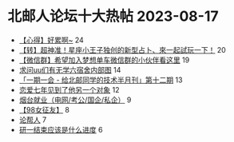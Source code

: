 # 北邮人论坛十大热帖 2023-08-17

- [【心得】好累啊~](https://bbs.byr.cn/article/Entrepreneurship/30141) 24
- [【转】超神准！星座小王子独创的新型占卜、來一起試玩一下！](https://bbs.byr.cn/article/Constellations/326533) 20
- [【微信群】希望加入梦想单车微信群的小伙伴看这里](https://bbs.byr.cn/article/Cycling/174113) 19
- [求问uu们有无学六宿舍内部图](https://bbs.byr.cn/article/Picture/3347677) 14
- [「一期一会 - 给北邮同学的技术半月刊」第十二期](https://bbs.byr.cn/article/Innovation/8404) 13
- [恋爱七年见到了他另一个对象](https://bbs.byr.cn/article/Feeling/3203137) 12
- [烟台就业（电网/考公/国企/私企）](https://bbs.byr.cn/article/Shandong/424570) 9
- [【98女征友】](https://bbs.byr.cn/article/Friends/2043870) 8
- [论帮人](https://bbs.byr.cn/article/Talking/6398640) 7
- [研一结束应该是什么进度](https://bbs.byr.cn/article/Job/2194932) 6


